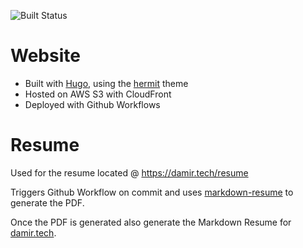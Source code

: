 ![Built Status](https://github.com/ddulic/damir.tech/workflows/setup-website/badge.svg)

# Website

- Built with [Hugo](https://gohugo.io), using the [hermit](https://themes.gohugo.io/hermit/) theme
- Hosted on AWS S3 with CloudFront
- Deployed with Github Workflows

# Resume

Used for the resume located @ https://damir.tech/resume

Triggers Github Workflow on commit and uses [markdown-resume](https://github.com/there4/markdown-resume) to generate the PDF.

Once the PDF is generated also generate the Markdown Resume for [damir.tech](https://github.com/ddulic/damir.tech).